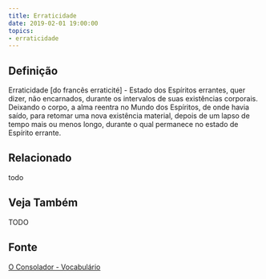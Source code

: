 ```yaml
---
title: Erraticidade
date: 2019-02-01 19:00:00
topics:
- erraticidade
---
```


## Definição
Erraticidade [do francês erraticité] - Estado dos Espíritos errantes, quer
dizer, não encarnados, durante os intervalos de suas existências corporais.
Deixando o corpo, a alma reentra no Mundo dos Espíritos, de onde havia saído,
para retomar uma nova existência material, depois de um lapso de tempo mais ou
menos longo, durante o qual permanece no estado de Espírito errante.

## Relacionado
todo

## Veja Também
TODO

## Fonte
[O Consolador - Vocabulário](http://www.oconsolador.com.br/linkfixo/vocabulario/principal.html)


